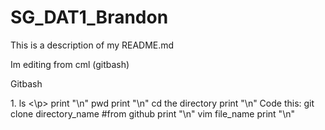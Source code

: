# SG_DAT1_Brandon


This is a description of my README.md

Im editing from cml (gitbash)

Gitbash

<p> 1. ls <\p>
print "\n"
pwd
print "\n"
cd the directory
print "\n"
Code this: git clone directory_name #from github
print "\n"
vim file_name
print "\n"
